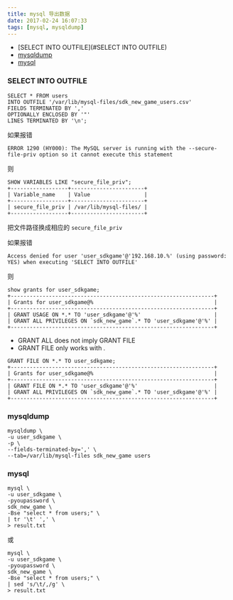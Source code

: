 ```yaml
---
title: mysql 导出数据
date: 2017-02-24 16:07:33
tags: [mysql, mysqldump]
---
```


* [SELECT INTO OUTFILE](#SELECT INTO OUTFILE)
* [mysqldump](#mysqldump)
* [mysql](#mysql)




### SELECT INTO OUTFILE

<!--more-->

```
SELECT * FROM users
INTO OUTFILE '/var/lib/mysql-files/sdk_new_game_users.csv'
FIELDS TERMINATED BY ','
OPTIONALLY ENCLOSED BY '"'
LINES TERMINATED BY '\n';
```

如果报错

`ERROR 1290 (HY000): The MySQL server is running with the --secure-file-priv option so it cannot execute this statement`

则

```
SHOW VARIABLES LIKE "secure_file_priv";
+------------------+-----------------------+
| Variable_name    | Value                 |
+------------------+-----------------------+
| secure_file_priv | /var/lib/mysql-files/ |
+------------------+-----------------------+
```

把文件路径换成相应的 `secure_file_priv`

如果报错

`Access denied for user 'user_sdkgame'@'192.168.10.%' (using password: YES) when executing 'SELECT INTO OUTFILE'`

则

```
show grants for user_sdkgame;
+----------------------------------------------------------------+
| Grants for user_sdkgame@%                                      |
+----------------------------------------------------------------+
| GRANT USAGE ON *.* TO 'user_sdkgame'@'%'                       |
| GRANT ALL PRIVILEGES ON `sdk_new_game`.* TO 'user_sdkgame'@'%' |
+----------------------------------------------------------------+
```

* GRANT ALL does not imply GRANT FILE
* GRANT FILE only works with *.*


```
GRANT FILE ON *.* TO user_sdkgame;
+----------------------------------------------------------------+
| Grants for user_sdkgame@%                                      |
+----------------------------------------------------------------+
| GRANT FILE ON *.* TO 'user_sdkgame'@'%'                        |
| GRANT ALL PRIVILEGES ON `sdk_new_game`.* TO 'user_sdkgame'@'%' |
+----------------------------------------------------------------+
```


### mysqldump



```
mysqldump \
-u user_sdkgame \
-p \
--fields-terminated-by=',' \
--tab=/var/lib/mysql-files sdk_new_game users
```


### mysql

```
mysql \
-u user_sdkgame \
-pyoupassword \
sdk_new_game \
-Bse "select * from users;" \
| tr '\t' ',' \
> result.txt
```

或

```
mysql \
-u user_sdkgame \
-pyoupassword \
sdk_new_game \
-Bse "select * from users;" \
| sed 's/\t/,/g' \
> result.txt
```


